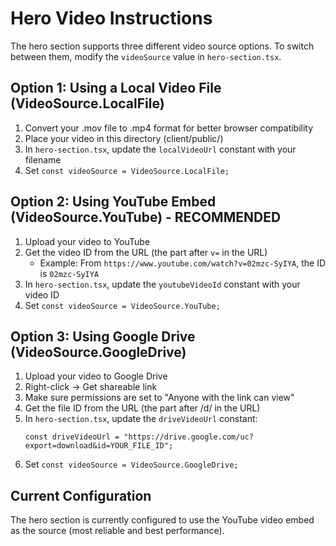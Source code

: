 # Hero Video Instructions

The hero section supports three different video source options. To switch between them, modify the `videoSource` value in `hero-section.tsx`.

## Option 1: Using a Local Video File (VideoSource.LocalFile)

1. Convert your .mov file to .mp4 format for better browser compatibility
2. Place your video in this directory (client/public/)
3. In `hero-section.tsx`, update the `localVideoUrl` constant with your filename
4. Set `const videoSource = VideoSource.LocalFile;`

## Option 2: Using YouTube Embed (VideoSource.YouTube) - RECOMMENDED

1. Upload your video to YouTube
2. Get the video ID from the URL (the part after `v=` in the URL)
   * Example: From `https://www.youtube.com/watch?v=02mzc-SyIYA`, the ID is `02mzc-SyIYA`
3. In `hero-section.tsx`, update the `youtubeVideoId` constant with your video ID
4. Set `const videoSource = VideoSource.YouTube;`

## Option 3: Using Google Drive (VideoSource.GoogleDrive)

1. Upload your video to Google Drive
2. Right-click → Get shareable link
3. Make sure permissions are set to "Anyone with the link can view"
4. Get the file ID from the URL (the part after /d/ in the URL)
5. In `hero-section.tsx`, update the `driveVideoUrl` constant:
   ```
   const driveVideoUrl = "https://drive.google.com/uc?export=download&id=YOUR_FILE_ID";
   ```
6. Set `const videoSource = VideoSource.GoogleDrive;`

## Current Configuration

The hero section is currently configured to use the YouTube video embed as the source (most reliable and best performance).